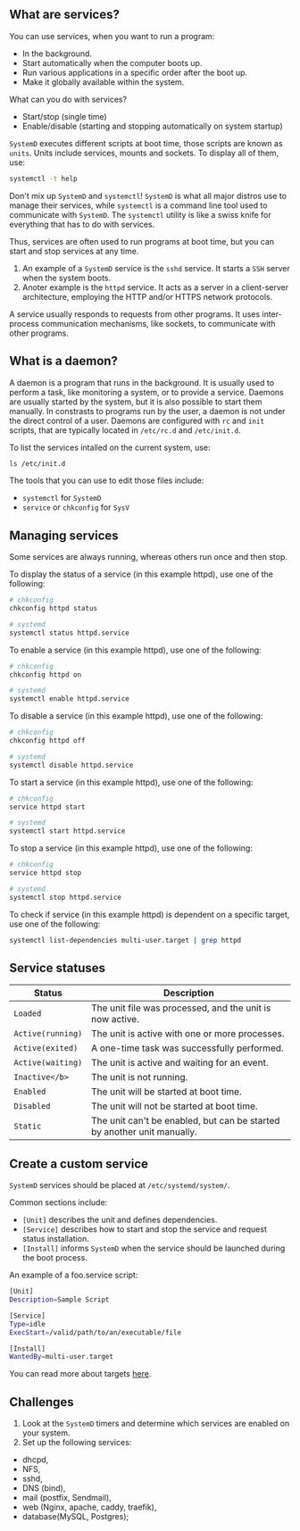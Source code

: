 ## What are services?
You can use services, when you want to run a program:

- In the background.
- Start automatically when the computer boots up.
- Run various applications in a specific order after the boot up.
- Make it globally available within the system.

What can you do with services?

- Start/stop (single time)
- Enable/disable (starting and stopping automatically on system startup)

`SystemD` executes different scripts at boot time, those scripts are known as `units`. Units include services, mounts and sockets. To display all of them, use:

```bash
systemctl -t help
```

Don't mix up `SystemD` and `systemctl`! `SystemD` is what all major distros use to manage their services, while `systemctl` is a command line tool used to communicate with `SystemD`. The `systemctl` utility is like a swiss knife for everything that has to do with services.

Thus, services are often used to run programs at boot time, but you can start and stop services at any time. 

1. An example of a `SystemD` service is the `sshd` service. It starts a `SSH` server when the system boots. 
2. Anoter example is the `httpd` service. It acts as a server in a client-server architecture, employing the HTTP and/or HTTPS network protocols. 

A service usually responds to requests from other programs. It uses inter-process communication mechanisms, like sockets, to communicate with other programs.

## What is a daemon?
A daemon is a program that runs in the background. It is usually used to perform a task, like monitoring a system, or to provide a service. Daemons are usually started by the system, but it is also possible to start them manually. In constrasts to programs run by the user, a daemon is not under the direct control of a user. Daemons are configured with `rc` and `init` scripts, that are typically located in `/etc/rc.d` and `/etc/init.d`.

To list the services intalled on the current system, use:

```bash
ls /etc/init.d
```

The tools that you can use to edit those files include:

* `systemctl` for `SystemD`
* `service` or `chkconfig` for `SysV`

## Managing services

Some services are always running, whereas others run once and then stop. 

To display the status of a service (in this example httpd), use one of the following:

```bash
# chkconfig 
chkconfig httpd status

# systemd 
systemctl status httpd.service
```

To enable a service (in this example httpd), use one of the following:

```bash
# chkconfig 
chkconfig httpd on

# systemd 
systemctl enable httpd.service
```

To disable a service (in this example httpd), use one of the following:

```bash
# chkconfig 
chkconfig httpd off

# systemd 
systemctl disable httpd.service
```

To start a service (in this example httpd), use one of the following:

```bash
# chkconfig 
service httpd start

# systemd 
systemctl start httpd.service
```

To stop a service (in this example httpd), use one of the following:

```bash
# chkconfig 
service httpd stop

# systemd 
systemctl stop httpd.service
```

To check if service (in this example httpd) is dependent on a specific target, use one of the following:

```bash
systemctl list-dependencies multi-user.target | grep httpd
```

## Service statuses

| Status | Description |
| --- | --- |
| `Loaded` | The unit file was processed, and the unit is now active. |
| `Active(running)` | The unit is active with one or more processes. |
| `Active(exited)` | A one-time task was successfully performed. |
| `Active(waiting)` | The unit is active and waiting for an event. |
| `Inactive</b>` | The unit is not running.  |
| `Enabled` | The unit will be started at boot time. |
| `Disabled` |The unit will not be started at boot time. |
| `Static` | The unit can't be enabled, but can be started by another unit manually. |

## Create a custom service

`SystemD` services should be placed at `/etc/systemd/system/`.

Common sections include:

* `[Unit]` describes the unit and defines dependencies.
* `[Service]` describes how to start and stop the service and request status installation.
* `[Install]` informs `SystemD` when the service should be launched during the boot process. 

An example of a foo.service script:

```bash
[Unit]
Description=Sample Script

[Service]
Type=idle
ExecStart=/valid/path/to/an/executable/file

[Install]
WantedBy=multi-user.target
```

You can read more about targets <a href="https://github.com/djeada/Linux-Notes/edit/main/notes/system_startup.md">here</a>.

## Challenges

1. Look at the `SystemD` timers and determine which services are enabled on your system.
1. Set up the following services: 
  - dhcpd, 
  - NFS, 
  - sshd, 
  - DNS (bind), 
  - mail (postfix, Sendmail), 
  - web (Nginx, apache, caddy, traefik), 
  - database(MySQL, Postgres);
